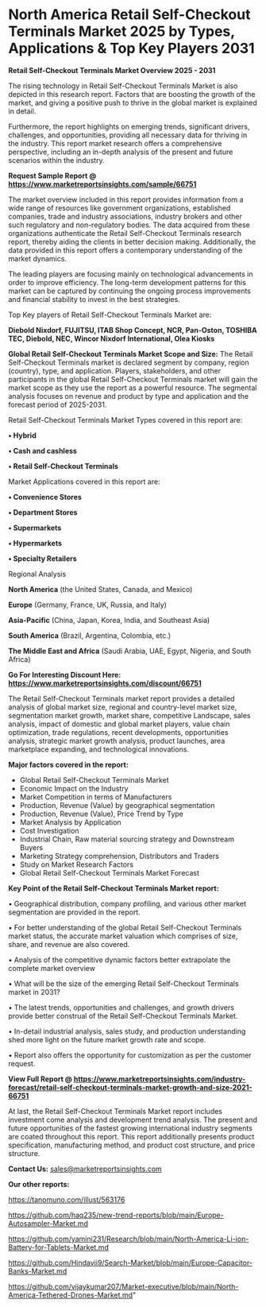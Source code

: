 # North America Retail Self-Checkout Terminals Market 2025 by Types, Applications & Top Key Players 2031

<Strong> Retail Self-Checkout Terminals Market Overview 2025 - 2031</strong>

The rising technology in Retail Self-Checkout Terminals Market is also depicted in this research report. Factors that are boosting the growth of the market, and giving a positive push to thrive in the global market is explained in detail.

Furthermore, the report highlights on emerging trends, significant drivers, challenges, and opportunities, providing all necessary data for thriving in the industry. This report market research offers a comprehensive perspective, including an in-depth analysis of the present and future scenarios within the industry.

<strong>Request Sample Report @ <a href=https://www.marketreportsinsights.com/sample/66751>https://www.marketreportsinsights.com/sample/66751</a></strong>

The market overview included in this report provides information from a wide range of resources like government organizations, established companies, trade and industry associations, industry brokers and other such regulatory and non-regulatory bodies. The data acquired from these organizations authenticate the Retail Self-Checkout Terminals research report, thereby aiding the clients in better decision making. Additionally, the data provided in this report offers a contemporary understanding of the market dynamics.

The leading players are focusing mainly on technological advancements in order to improve efficiency. The long-term development patterns for this market can be captured by continuing the ongoing process improvements and financial stability to invest in the best strategies.

Top Key players of Retail Self-Checkout Terminals Market are:

<strong>Diebold Nixdorf, FUJITSU, ITAB Shop Concept, NCR, Pan-Oston, TOSHIBA TEC, Diebold, NEC, Wincor Nixdorf International, Olea Kiosks</strong>

<strong><b>Global Retail Self-Checkout Terminals Market Scope and Size:</b></strong>
The Retail Self-Checkout Terminals market is declared segment by company, region (country), type, and application. Players, stakeholders, and other participants in the global Retail Self-Checkout Terminals market will gain the market scope as they use the report as a powerful resource. The segmental analysis focuses on revenue and product by type and application and the forecast period of 2025-2031.

Retail Self-Checkout Terminals Market Types covered in this report are:

<strong>• Hybrid

• Cash and cashless

• Retail Self-Checkout Terminals</strong>

Market Applications covered in this report are:

<strong>• Convenience Stores

• Department Stores

• Supermarkets

• Hypermarkets

• Specialty Retailers</strong> 

Regional Analysis

<strong>North America</strong> (the United States, Canada, and Mexico)

<strong>Europe</strong> (Germany, France, UK, Russia, and Italy)

<strong>Asia-Pacific</strong> (China, Japan, Korea, India, and Southeast Asia)

<strong>South America</strong> (Brazil, Argentina, Colombia, etc.)

<strong>The Middle East and Africa</strong> (Saudi Arabia, UAE, Egypt, Nigeria, and South Africa)

<strong>Go For Interesting Discount Here: <a href=https://www.marketreportsinsights.com/discount/66751>https://www.marketreportsinsights.com/discount/66751</a></strong>

The Retail Self-Checkout Terminals market report provides a detailed analysis of global market size, regional and country-level market size, segmentation market growth, market share, competitive Landscape, sales analysis, impact of domestic and global market players, value chain optimization, trade regulations, recent developments, opportunities analysis, strategic market growth analysis, product launches, area marketplace expanding, and technological innovations.

<strong><b>Major factors covered in the report:</b></strong>
<ul>
  <li>Global Retail Self-Checkout Terminals Market </li>
  <li>Economic Impact on the Industry</li>
  <li>Market Competition in terms of Manufacturers</li>
  <li>Production, Revenue (Value) by geographical segmentation</li>
  <li>Production, Revenue (Value), Price Trend by Type</li>
  <li>Market Analysis by Application</li>
  <li>Cost Investigation</li>
  <li>Industrial Chain, Raw material sourcing strategy and Downstream Buyers</li>
  <li>Marketing Strategy comprehension, Distributors and Traders</li>
  <li>Study on Market Research Factors</li>
  <li>Global Retail Self-Checkout Terminals Market Forecast</li>
</ul>

<strong><b>Key Point of the Retail Self-Checkout Terminals Market report:</b></strong>

• Geographical distribution, company profiling, and various other market segmentation are provided in the report.

• For better understanding of the global Retail Self-Checkout Terminals market status, the accurate market valuation which comprises of size, share, and revenue are also covered.

• Analysis of the competitive dynamic factors better extrapolate the complete market overview

• What will be the size of the emerging Retail Self-Checkout Terminals market in 2031?

• The latest trends, opportunities and challenges, and growth drivers provide better construal of the Retail Self-Checkout Terminals Market.

• In-detail industrial analysis, sales study, and production understanding shed more light on the future market growth rate and scope.

• Report also offers the opportunity for customization as per the customer request.

<strong><b>View Full Report @ <a href=https://www.marketreportsinsights.com/industry-forecast/retail-self-checkout-terminals-market-growth-and-size-2021-66751>https://www.marketreportsinsights.com/industry-forecast/retail-self-checkout-terminals-market-growth-and-size-2021-66751</a></b></strong>


At last, the Retail Self-Checkout Terminals Market report includes investment come analysis and development trend analysis. The present and future opportunities of the fastest growing international industry segments are coated throughout this report. This report additionally presents product specification, manufacturing method, and product cost structure, and price structure.

<strong>Contact Us:</strong>
sales@marketreportsinsights.com

<strong>Our other reports:</strong>

<a href=https://tanomuno.com/illust/563176>https://tanomuno.com/illust/563176</a>

<a href=https://github.com/haq235/new-trend-reports/blob/main/Europe-Autosampler-Market.md>https://github.com/haq235/new-trend-reports/blob/main/Europe-Autosampler-Market.md</a>

<a href=https://github.com/yamini231/Research/blob/main/North-America-Li-ion-Battery-for-Tablets-Market.md>https://github.com/yamini231/Research/blob/main/North-America-Li-ion-Battery-for-Tablets-Market.md</a>

<a href=https://github.com/Hindavii9/Search-Market/blob/main/Europe-Capacitor-Banks-Market.md>https://github.com/Hindavii9/Search-Market/blob/main/Europe-Capacitor-Banks-Market.md</a>

<a href=https://github.com/vijaykumar207/Market-executive/blob/main/North-America-Tethered-Drones-Market.md>https://github.com/vijaykumar207/Market-executive/blob/main/North-America-Tethered-Drones-Market.md</a>"
